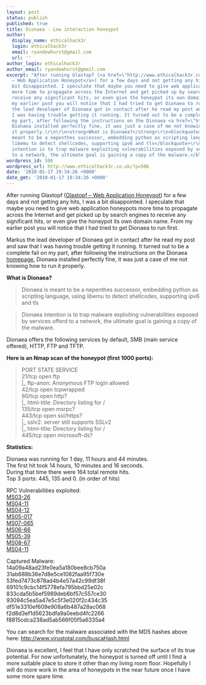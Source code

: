 ```yaml
---
layout: post
status: publish
published: true
title: Dionaea - Low interaction honeypot
author:
  display_name: ethicalhack3r
  login: ethicalhack3r
  email: ryandewhurst@gmail.com
  url: ''
author_login: ethicalhack3r
author_email: ryandewhurst@gmail.com
excerpt: "After running Glastopf (<a href=\"http://www.ethicalhack3r.co.uk/2010/01/10/glastopf-web-application-honeypot/\">Glastopf
  – Web Application Honeypot</a>) for a few days and not getting any hits, I was a
  bit disappointed. I speculate that maybe you need to give web application honeypots
  more time to propagate across the Internet and get picked up by search engines to
  receive any significant hits, or even give the honeypot its own domain name. From
  my earlier post you will notice that I had tried to get Dionaea to run first.\r\n\r\nMarkus
  the lead developer of Dionaea got in contact after he read my post and saw that
  I was having trouble getting it running. It turned out to be a complete fail on
  my part, after following the instructions on the Dionaea <a href=\"http://dionaea.carnivore.it/\">homepage</a>,
  Dionaea installed perfectly fine, it was just a case of me not knowing how to run
  it properly.\r\n\r\n<strong>What is Dionaea?</strong>\r\n<blockquote>Dionaea is
  meant to be a nepenthes successor, embedding python as scripting language, using
  libemu to detect shellcodes, supporting ipv6 and tls</blockquote>\r\n\r\n<blockquote>Dionaea
  intention is to trap malware exploiting vulnerabilities exposed by services offerd
  to a network, the ultimate goal is gaining a copy of the malware.</blockquote>\r\n\r\n"
wordpress_id: 506
wordpress_url: http://www.ethicalhack3r.co.uk/?p=506
date: '2010-01-17 19:34:26 +0000'
date_gmt: '2010-01-17 19:34:26 +0000'
---
```

<p>After running Glastopf (<a href="http://www.ethicalhack3r.co.uk/2010/01/10/glastopf-web-application-honeypot/">Glastopf – Web Application Honeypot</a>) for a few days and not getting any hits, I was a bit disappointed. I speculate that maybe you need to give web application honeypots more time to propagate across the Internet and get picked up by search engines to receive any significant hits, or even give the honeypot its own domain name. From my earlier post you will notice that I had tried to get Dionaea to run first.</p>
<p>Markus the lead developer of Dionaea got in contact after he read my post and saw that I was having trouble getting it running. It turned out to be a complete fail on my part, after following the instructions on the Dionaea <a href="http://dionaea.carnivore.it/">homepage</a>, Dionaea installed perfectly fine, it was just a case of me not knowing how to run it properly.</p>
<p><strong>What is Dionaea?</strong></p>
<blockquote><p>Dionaea is meant to be a nepenthes successor, embedding python as scripting language, using libemu to detect shellcodes, supporting ipv6 and tls</p></blockquote>
<blockquote><p>Dionaea intention is to trap malware exploiting vulnerabilities exposed by services offerd to a network, the ultimate goal is gaining a copy of the malware.</p></blockquote>
<p><a id="more"></a><a id="more-506"></a></p>
<p>Dionaea offers the following services by default, SMB (main service offered), HTTP, FTP and TFTP.</p>
<p><strong>Here is an Nmap scan of the honeypot (first 1000 ports):</strong></p>
<blockquote><p>PORT STATE SERVICE<br />
21/tcp open ftp<br />
|_ ftp-anon: Anonymous FTP login allowed<br />
42/tcp open tcpwrapped<br />
80/tcp open http?<br />
|_ html-title: Directory listing for /<br />
135/tcp open msrpc?<br />
443/tcp open ssl/https?<br />
|_ sslv2: server still supports SSLv2<br />
|_ html-title: Directory listing for /<br />
445/tcp open microsoft-ds?</p></blockquote>
<p><strong>Statistics:</strong></p>
<p>Dionaea was running for 1 day, 11 hours and 44 minutes.<br />
The first hit took 14 hours, 10 minutes and 16 seconds.<br />
During that time there were 164 total remote hits.<br />
Top 3 ports: 445, 135 and 0. (in order of hits)</p>
<p>RPC Vulnerabilities exploited:<br />
<a href="http://www.microsoft.com/technet/security/bulletin/MS03-026.mspx">MS03-26</a><br />
<a href="http://www.microsoft.com/technet/security/Bulletin/MS04-011.mspx">MS04-11</a><br />
<a href="http://www.microsoft.com/technet/security/Bulletin/MS04-012.mspx">MS04-12</a><br />
<a href="http://www.microsoft.com/technet/security/Bulletin/ms05-017.mspx">MS05-017</a><br />
<a href="http://www.microsoft.com/technet/security/bulletin/ms07-065.mspx">MS07-065</a><br />
<a href="http://www.microsoft.com/technet/security/bulletin/MS06-066.mspx">MS06-66</a><br />
<a href="http://www.microsoft.com/TECHNET/SECURITY/BULLETIN/MS05-039.MSPX">MS05-39</a><br />
<a href="http://www.microsoft.com/technet/security/Bulletin/MS08-067.mspx">MS08-67</a><br />
<a href="http://www.microsoft.com/technet/security/Bulletin/MS04-011.mspx">MS04-11</a></p>
<p>Captured Malware:<br />
14a09a48ad23fe0ea5a180bee8cb750a<br />
31ab688b36e7d8e5ce1082faa95f730e<br />
53fed7473c878ad4b4e57a42c99df38f<br />
69101c9cbc14f5778efa795bbd25e02c<br />
833cda5b5bef5989deb6bf57c557ce30<br />
93094c5ea5a47e5c5f3e020f2c434c35<br />
df51e3310ef609e908a6b487a28ac068<br />
f2d8d3ef1d5623bdfa9a0eebd4fc2266<br />
f8815cdca238ad5ab566f05f5a6335a4</p>
<p>You can search for the malware associated with the MD5 hashes above here: <a href="http://www.virustotal.com/buscaHash.html" target="_blank">http://www.virustotal.com/buscaHash.html</a></p>
<p>Dionaea is excellent, I feel that I have only scratched the surface of its true potential. For now unfortunately, the honeypot is turned off until I find a more suitable place to store it other than my living room floor. Hopefully I will do more work in the area of honeypots in the near future once I have some more spare time.</p>
